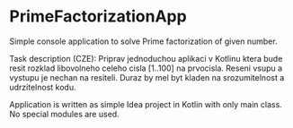 # PrimeFactorizationApp

Simple console application to solve Prime factorization of given number.

Task description (CZE): Priprav jednoduchou aplikaci v Kotlinu ktera bude resit rozklad libovolneho celeho cisla [1..100] na prvocisla. Reseni vsupu a vystupu je nechan na resiteli. Duraz by mel byt kladen na srozumitelnost a udrzitelnost kodu.

Application is written as simple Idea project in Kotlin with only main class. No special modules are used.
